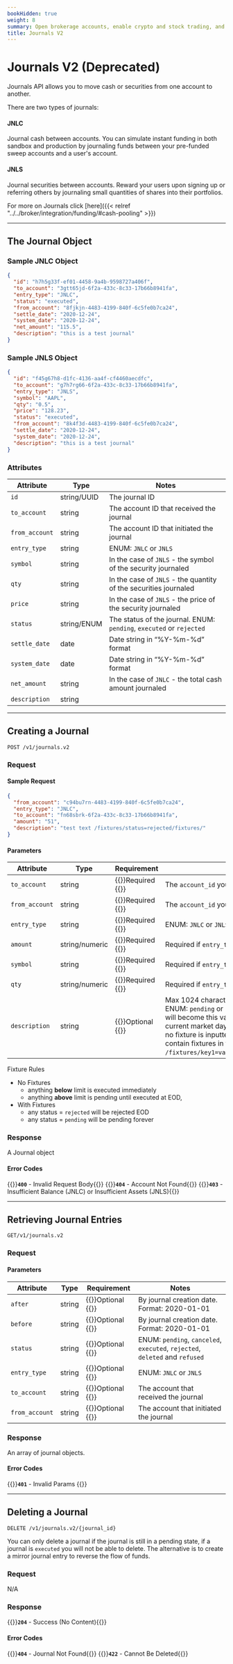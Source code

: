 ```yaml
---
bookHidden: true
weight: 8
summary: Open brokerage accounts, enable crypto and stock trading, and manage the ongoing user experience with Alpaca Broker API
title: Journals V2
---
```


# Journals V2 (Deprecated)

Journals API allows you to move cash or securities from one account to another.

There are two types of journals:

#### JNLC

Journal cash between accounts. You can simulate instant funding in both sandbox and production by journaling funds between your pre-funded sweep accounts and a user's account.

#### JNLS

Journal securities between accounts. Reward your users upon signing up or referring others by journaling small quantities of shares into their portfolios.

For more on Journals click [here]({{< relref "../../broker/integration/funding/#cash-pooling" >}})

---

## **The Journal Object**

### Sample JNLC Object

```json
{
  "id": "h7h5g33f-ef01-4458-9a4b-9598727a406f",
  "to_account": "3gtt65jd-6f2a-433c-8c33-17b66b8941fa",
  "entry_type": "JNLC",
  "status": "executed",
  "from_account": "8fjkjn-4483-4199-840f-6c5fe0b7ca24",
  "settle_date": "2020-12-24",
  "system_date": "2020-12-24",
  "net_amount": "115.5",
  "description": "this is a test journal"
}
```

### Sample JNLS Object

```json
{
  "id": "f45g67h8-d1fc-4136-aa4f-cf4460aecdfc",
  "to_account": "g7h7rg66-6f2a-433c-8c33-17b66b8941fa",
  "entry_type": "JNLS",
  "symbol": "AAPL",
  "qty": "0.5",
  "price": "128.23",
  "status": "executed",
  "from_account": "8k4f3d-4483-4199-840f-6c5fe0b7ca24",
  "settle_date": "2020-12-24",
  "system_date": "2020-12-24",
  "description": "this is a test journal"
}
```

### Attributes

| Attribute      | Type        | Notes                                                                |
| -------------- | ----------- | -------------------------------------------------------------------- |
| `id`           | string/UUID | The journal ID                                                       |
| `to_account`   | string      | The account ID that received the journal                             |
| `from_account` | string      | The account ID that initiated the journal                            |
| `entry_type`   | string      | ENUM: `JNLC` or `JNLS`                                               |
| `symbol`       | string      | In the case of `JNLS` - the symbol of the security journaled         |
| `qty`          | string      | In the case of `JNLS` - the quantity of the securities journaled     |
| `price`        | string      | In the case of `JNLS` - the price of the security journaled          |
| `status`       | string/ENUM | The status of the journal. ENUM: `pending`, `executed` or `rejected` |
| `settle_date`  | date        | Date string in “%Y-%m-%d” format                                     |
| `system_date`  | date        | Date string in “%Y-%m-%d” format                                     |
| `net_amount`   | string      | In the case of `JNLC` - the total cash amount journaled              |
| `description`  | string      |                                                                      |

---

## **Creating a Journal**

`POST /v1/journals.v2`

### Request

#### Sample Request

```json
{
  "from_account": "c94bu7rn-4483-4199-840f-6c5fe0b7ca24",
  "entry_type": "JNLC",
  "to_account": "fn68sbrk-6f2a-433c-8c33-17b66b8941fa",
  "amount": "51",
  "description": "test text /fixtures/status=rejected/fixtures/"
}
```

#### Parameters

| Attribute      | Type           | Requirement                           | Notes                                                                                                                                                                                                                                                                                                                      |
| -------------- | -------------- | ------------------------------------- | -------------------------------------------------------------------------------------------------------------------------------------------------------------------------------------------------------------------------------------------------------------------------------------------------------------------------- |
| `to_account`   | string         | {{<hint danger>}}Required {{</hint>}} | The `account_id` you wish to journal to                                                                                                                                                                                                                                                                                    |
| `from_account` | string         | {{<hint danger>}}Required {{</hint>}} | The `account_id` you wish to journal from                                                                                                                                                                                                                                                                                  |
| `entry_type`   | string         | {{<hint danger>}}Required {{</hint>}} | ENUM: `JNLC` or `JNLS`                                                                                                                                                                                                                                                                                                     |
| `amount`       | string/numeric | {{<hint danger>}}Required {{</hint>}} | Required if `entry_type` = `JNLC`                                                                                                                                                                                                                                                                                          |
| `symbol`       | string         | {{<hint danger>}}Required {{</hint>}} | Required if `entry_type` = `JNLS`                                                                                                                                                                                                                                                                                          |
| `qty`          | string/numeric | {{<hint danger>}}Required {{</hint>}} | Required if `entry_type` = `JNLS`                                                                                                                                                                                                                                                                                          |
| `description`  | string         | {{<hint info>}}Optional {{</hint>}}   | Max 1024 characters. Can include fixtures. ENUM: `pending` or `rejected`. Journal's status will become this value at the end of the current market day (will default to `executed` if no fixture is inputted). The description can contain fixtures in the following format: `/fixtures/key1=value1,key2=value2/fixtures`. |

Fixture Rules

- No Fixtures
  - anything **below** limit is executed immediately
  - anything **above** limit is pending until executed at EOD,
- With Fixtures
  - any status = `rejected` will be rejected EOD
  - any status = `pending` will be pending forever

### Response

A Journal object

#### Error Codes

{{<hint warning>}}**`400`** - Invalid Request Body{{</hint>}}
{{<hint warning>}}**`404`** - Account Not Found{{</hint>}}
{{<hint warning>}}**`403`** - Insufficient Balance (JNLC) or Insufficient Assets (JNLS){{</hint>}}

---

## **Retrieving Journal Entries**

`GET/v1/journals.v2`

### Request

#### Parameters

| Attribute      | Type   | Requirement                         | Notes                                                                        |
| -------------- | ------ | ----------------------------------- | ---------------------------------------------------------------------------- |
| `after`        | string | {{<hint info>}}Optional {{</hint>}} | By journal creation date. Format: 2020-01-01                                 |
| `before`       | string | {{<hint info>}}Optional {{</hint>}} | By journal creation date. Format: 2020-01-01                                 |
| `status`       | string | {{<hint info>}}Optional {{</hint>}} | ENUM: `pending`, `canceled`, `executed`, `rejected`, `deleted` and `refused` |
| `entry_type`   | string | {{<hint info>}}Optional {{</hint>}} | ENUM: `JNLC` or `JNLS`                                                       |
| `to_account`   | string | {{<hint info>}}Optional {{</hint>}} | The account that received the journal                                        |
| `from_account` | string | {{<hint info>}}Optional {{</hint>}} | The account that initiated the journal                                       |

### Response

An array of journal objects.

#### Error Codes

{{<hint warning>}}**`401`** - Invalid Params {{</hint>}}

---

## **Deleting a Journal**

`DELETE /v1/journals.v2/{journal_id}`

You can only delete a journal if the journal is still in a pending state, if a journal is `executed` you will not be able to delete. The alternative is to create a mirror journal entry to reverse the flow of funds.

### Request

N/A

### Response

{{<hint good>}}**`204`** - Success (No Content){{</hint>}}

#### Error Codes

{{<hint warning>}}**`404`** - Journal Not Found{{</hint>}}
{{<hint warning>}}**`422`** - Cannot Be Deleted{{</hint>}}

&nbsp;
